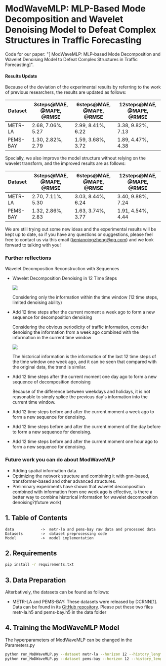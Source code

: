# ModWaveMLP: MLP-Based Mode Decomposition and Wavelet Denoising Model to Defeat Complex Structures in Traffic Forecasting

Code for our paper: "[ ModWaveMLP: MLP-based Mode Decomposition and Wavelet Denoising Model to Defeat Complex Structures in Traffic Forecasting]".
#### Results Update
Because of the deviation of the experimental results by referring to the work of previous researchers, the results are updated as follows:

| Dataset  | 3steps@MAE, @MAPE, @RMSE | 6steps@MAE, @MAPE, @RMSE | 12steps@MAE, @MAPE, @RMSE |
| -------- | ------------------------ | ------------------------ | ------------------------- |
| METR-LA  | 2.68, 7.06%, 5.27        | 2.99, 8.41%, 6.22        | 3.38, 9.82%, 7.13         |
| PEMS-BAY | 1.30, 2.82%, 2.79        | 1.59, 3.68%, 3.72        | 1.89, 4.47%, 4.38         |

Specially, we also improve the model structure without relying on the wavelet transform, and the improved results are as follows:

| Dataset  | 3steps@MAE, @MAPE, @RMSE | 6steps@MAE, @MAPE, @RMSE | 12steps@MAE, @MAPE, @RMSE |
| -------- | ------------------------ | ------------------------ | ------------------------- |
| METR-LA  | 2.70, 7.11%, 5.30        | 3.03, 8.44%, 6.24        | 3.40, 9.88%, 7.24         |
| PEMS-BAY | 1.32, 2.86%, 2.83        | 1.63, 3.74%, 3.77        | 1.91, 4.54%, 4.44         |

We are still trying out some new ideas and the experimental results will be kept up to date, so if you have any questions or suggestions, please feel free to contact us via this email (kenianqingzheng@qq.com) and we look forward to talking with you!
### Further reflections

Wavelet Decomposition Reconstruction with Sequences

- Wavelet Decomposition Denoising in 12 Time Steps

  ![](wt_files/timewindows_wtdata.png)

  Considering only the information within the time window (12 time steps, limited denoising ability)

- Add 12 time steps after the current moment a week ago to form a new sequence for decomposition denoising

  Considering the obvious periodicity of traffic information, consider denoising the information from a week ago combined with the information in the current time window

  ![](wt_files/weekhistory.png)

  The historical information is the information of the last 12 time steps of the time window one week ago, and it can be seen that compared with the original data, the trend is similar.

- Add 12 time steps after the current moment one day ago to form a new sequence of decomposition denoising

  Because of the difference between weekdays and holidays, it is not reasonable to simply splice the previous day's information into the current time window.

- Add 12 time steps before and after the current moment a week ago to form a new sequence for denoising.

- Add 12 time steps before and after the current moment of the day before to form a new sequence for denoising.

- Add 12 time steps before and after the current moment one hour ago to form a new sequence for denoising.

### Future work you can do about ModWaveMLP

- Adding spatial information data.
- Optimizing the network structure and combining it with gnn-based, transformer-based and other advanced structures.
- Preliminary experiments have shown that wavelet decomposition combined with information from one week ago is effective, is there a better way to combine historical information for wavelet decomposition denoising?(future work)



## 1. Table of Contents

```text
data            ->  metr-la and pems-bay raw data and processed data
Datasets        ->  dataset preprocessing code
Model           ->  model implementation 
```

## 2. Requirements

```bash
pip install -r requirements.txt
```

## 3. Data Preparation

Alterbatively, the datasets can be found as follows:

- METR-LA and PEMS-BAY: These datasets were released by DCRNN[1]. Data can be found in its [GitHub repository](https://github.com/liyaguang/DCRNN).
Please put these two files metr-la.h5 and pems-bay.h5 in the data folder

## 4. Training the ModWaveMLP Model

The hyperparameters of ModWaveMLP can be changed in the Parameters.py

```bash
python run_MoDWaveMLP.py --dataset metr-la --horizon 12 --history_length 12
python run_MoDWaveMLP.py --dataset pems-bay --horizon 12 --history_length 12
```
